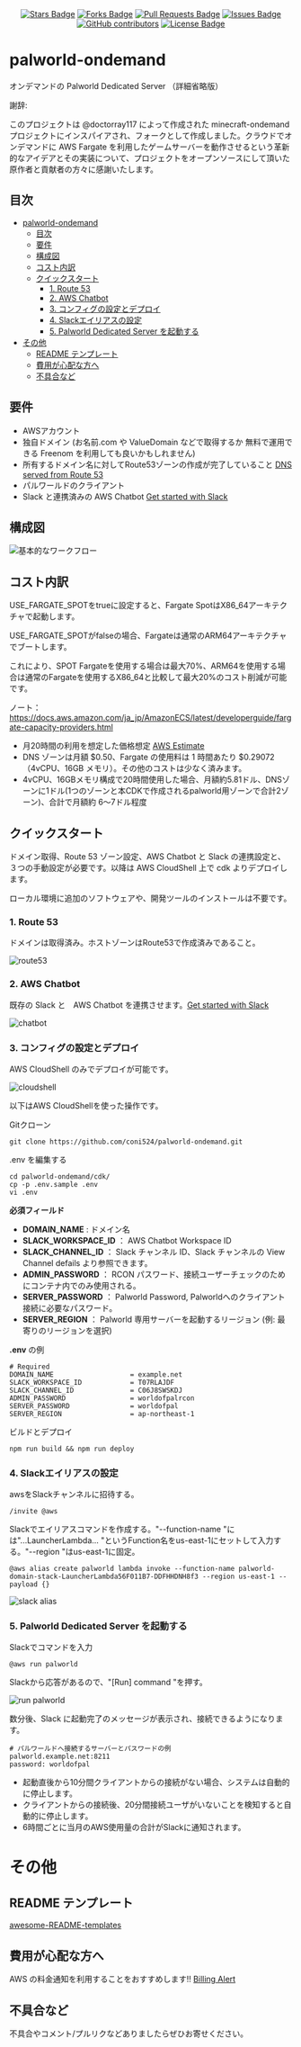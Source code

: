 <div align="center">
  <a href="https://github.com/coni524/palworld-ondemand/stargazers"><img src="https://img.shields.io/github/stars/coni524/palworld-ondemand" alt="Stars Badge"/></a>
<a href="https://github.com/coni524/palworld-ondemand/network/members"><img src="https://img.shields.io/github/forks/coni524/palworld-ondemand" alt="Forks Badge"/></a>
<a href="https://github.com/coni524/palworld-ondemand/pulls"><img src="https://img.shields.io/github/issues-pr/coni524/palworld-ondemand" alt="Pull Requests Badge"/></a>
<a href="https://github.com/coni524/palworld-ondemand/issues"><img src="https://img.shields.io/github/issues/coni524/palworld-ondemand" alt="Issues Badge"/></a>
<a href="https://github.com/coni524/palworld-ondemand/graphs/contributors"><img alt="GitHub contributors" src="https://img.shields.io/github/contributors/coni524/palworld-ondemand?color=2b9348"></a>
<a href="https://github.com/coni524/palworld-ondemand/blob/master/LICENSE"><img src="https://img.shields.io/github/license/coni524/palworld-ondemand?color=2b9348" alt="License Badge"/></a>
</div>

# palworld-ondemand

オンデマンドの Palworld Dedicated Server （詳細省略版）

謝辞:

このプロジェクトは @doctorray117 によって作成された minecraft-ondemand プロジェクトにインスパイアされ、フォークとして作成しました。クラウドでオンデマンドに AWS Fargate を利用したゲームサーバーを動作させるという革新的なアイデアとその実装について、プロジェクトをオープンソースにして頂いた原作者と貢献者の方々に感謝いたします。

## 目次

- [palworld-ondemand](#palworld-ondemand)
  - [目次](#目次)
  - [要件](#要件)
  - [構成図](#構成図)
  - [コスト内訳](#コスト内訳)
  - [クイックスタート](#クイックスタート)
    - [1. Route 53](#1-route-53)
    - [2. AWS Chatbot](#2-aws-chatbot)
    - [3. コンフィグの設定とデプロイ](#3-コンフィグの設定とデプロイ)
    - [4. Slackエイリアスの設定](#4-slackエイリアスの設定)
    - [5. Palworld Dedicated Server を起動する](#5-palworld-dedicated-server-を起動する)
- [その他](#その他)
  - [README テンプレート](#readme-テンプレート)
  - [費用が心配な方へ](#費用が心配な方へ)
  - [不具合など](#不具合など)


## 要件

- AWSアカウント
- 独自ドメイン (お名前.com や ValueDomain などで取得するか 無料で運用できる Freenom を利用しても良いかもしれません)
- 所有するドメイン名に対してRoute53ゾーンの作成が完了していること [DNS served from Route 53]
- パルワールドのクライアント
- Slack と連携済みの AWS Chatbot [Get started with Slack]

## 構成図

![基本的なワークフロー](docs/diagrams/aws_architecture.drawio.png)

## コスト内訳
USE_FARGATE_SPOTをtrueに設定すると、Fargate SpotはX86_64アーキテクチャで起動します。

USE_FARGATE_SPOTがfalseの場合、Fargateは通常のARM64アーキテクチャでブートします。

これにより、SPOT Fargateを使用する場合は最大70%、ARM64を使用する場合は通常のFargateを使用するX86_64と比較して最大20%のコスト削減が可能です。

ノート：https://docs.aws.amazon.com/ja_jp/AmazonECS/latest/developerguide/fargate-capacity-providers.html

- 月20時間の利用を想定した価格想定 [AWS Estimate]
- DNS ゾーンは月額 $0.50、Fargate の使用料は 1 時間あたり $0.29072（4vCPU、16GB メモリ）。その他のコストは少なく済みます。
- 4vCPU、16GBメモリ構成で20時間使用した場合、月額約5.81ドル、DNSゾーンに1ドル(1つのゾーンと本CDKで作成されるpalworld用ゾーンで合計2ゾーン)、合計で月額約 6〜7ドル程度

## クイックスタート
ドメイン取得、Route 53 ゾーン設定、AWS Chatbot と Slack の連携設定と、３つの手動設定が必要です。以降は AWS CloudShell 上で cdk よりデプロイします。

ローカル環境に追加のソフトウェアや、開発ツールのインストールは不要です。

### 1. Route 53
ドメインは取得済み。ホストゾーンはRoute53で作成済みであること。

![route53](docs/route53.png)

### 2. AWS Chatbot
既存の Slack と　AWS Chatbot を連携させます。[Get started with Slack]

![chatbot](docs/chatbot.png)

### 3. コンフィグの設定とデプロイ
AWS CloudShell のみでデプロイが可能です。

![cloudshell](docs/cloudshell.png)

以下はAWS CloudShellを使った操作です。

Gitクローン
```
git clone https://github.com/coni524/palworld-ondemand.git
```

.env を編集する
```
cd palworld-ondemand/cdk/
cp -p .env.sample .env
vi .env
```

**必須フィールド**

- **DOMAIN_NAME** : ドメイン名 
- **SLACK_WORKSPACE_ID** ： AWS Chatbot Workspace ID
- **SLACK_CHANNEL_ID** ： Slack チャンネル ID、Slack チャンネルの View Channel defails より参照できます。
- **ADMIN_PASSWORD** ： RCON パスワード、接続ユーザーチェックのためにコンテナ内でのみ使用される。
- **SERVER_PASSWORD** ： Palworld Password, Palworldへのクライアント接続に必要なパスワード。
- **SERVER_REGION** ： Palworld 専用サーバーを起動するリージョン (例: 最寄りのリージョンを選択)

**.env** の例
```
# Required
DOMAIN_NAME                   = example.net
SLACK_WORKSPACE_ID            = T07RLAJDF
SLACK_CHANNEL_ID              = C06J8SWSKDJ
ADMIN_PASSWORD                = worldofpalrcon
SERVER_PASSWORD               = worldofpal
SERVER_REGION                 = ap-northeast-1
```

ビルドとデプロイ
```
npm run build && npm run deploy
```

### 4. Slackエイリアスの設定

awsをSlackチャンネルに招待する。

```
/invite @aws
```

Slackでエイリアスコマンドを作成する。"--function-name "には"...LauncherLambda... "というFunction名をus-east-1にセットして入力する。"--region "はus-east-1に固定。

```
@aws alias create palworld lambda invoke --function-name palworld-domain-stack-LauncherLambda56F011B7-DDFHHDNH8f3 --region us-east-1 --payload {}
```

![slack alias](docs/slackalias.png)

### 5. Palworld Dedicated Server を起動する

Slackでコマンドを入力

```
@aws run palworld
```

Slackから応答があるので、"[Run] command "を押す。

![run palworld](docs/runpalworld.png)


数分後、Slack に起動完了のメッセージが表示され、接続できるようになります。

```
# パルワールドへ接続するサーバーとパスワードの例
palworld.example.net:8211
password: worldofpal
```

- 起動直後から10分間クライアントからの接続がない場合、システムは自動的に停止します。
- クライアントからの接続後、20分間接続ユーザがいないことを検知すると自動的に停止します。
- 6時間ごとに当月のAWS使用量の合計がSlackに通知されます。

# その他

## README テンプレート

[awesome-README-templates](https://github.com/elangosundar/awesome-README-templates?tab=readme-ov-file)

## 費用が心配な方へ

AWS の料金通知を利用することをおすすめします!! [Billing Alert]

## 不具合など

不具合やコメント/プルリクなどありましたらぜひお寄せください。

[Get started with Slack]: https://docs.aws.amazon.com/chatbot/latest/adminguide/slack-setup.html
[aws estimate]: https://calculator.aws/#/estimate?id=ebd1972b24b7d393610389a0017d3e1f8df2ed56
[dns served from route 53]: https://docs.aws.amazon.com/Route53/latest/DeveloperGuide/dns-configuring.html
[billing alert]: https://docs.aws.amazon.com/AmazonCloudWatch/latest/monitoring/monitor_estimated_charges_with_cloudwatch.html